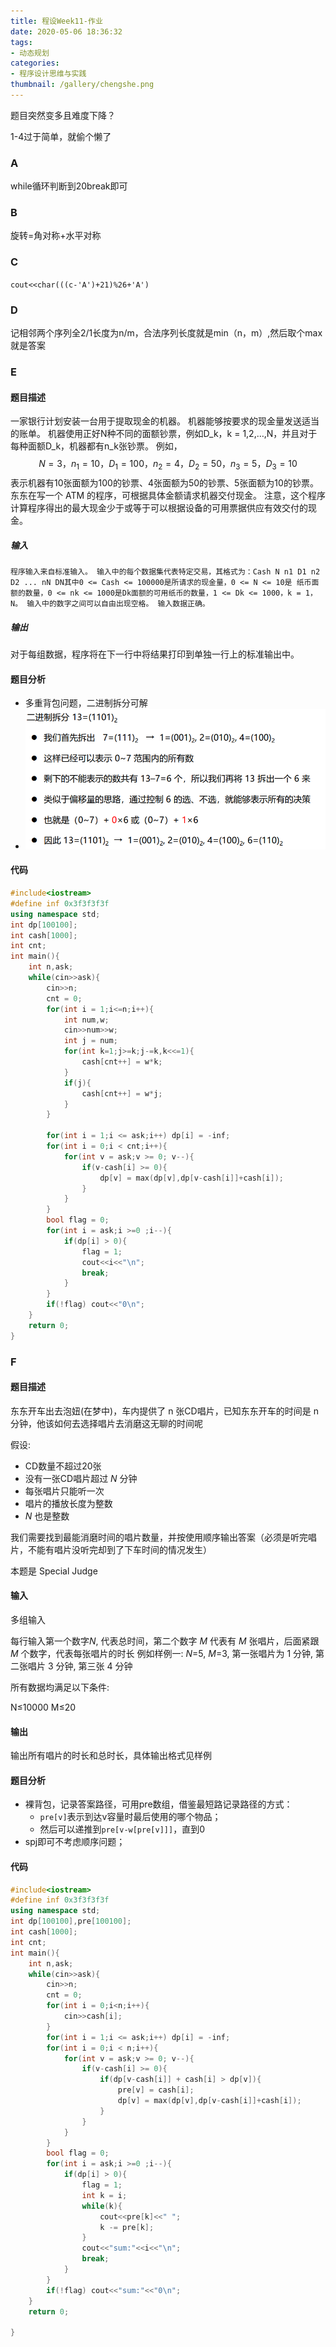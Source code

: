 ```yaml
---
title: 程设Week11-作业
date: 2020-05-06 18:36:32
tags:
- 动态规划
categories:
- 程序设计思维与实践
thumbnail: /gallery/chengshe.png
---
```


题目突然变多且难度下降？

<!--- more-->

1-4过于简单，就偷个懒了

### A

while循环判断到20break即可

### B

旋转=角对称+水平对称

### C

`cout<<char(((c-'A')+21)%26+'A')`

### D

记相邻两个序列全2/1长度为n/m，合法序列长度就是min（n，m）,然后取个max就是答案

### E

#### 题目描述

一家银行计划安装一台用于提取现金的机器。
机器能够按要求的现金量发送适当的账单。
机器使用正好N种不同的面额钞票，例如D_k，k = 1,2,…,N，并且对于每种面额D_k，机器都有n_k张钞票。
例如，
$$N = 3，
n_1 = 10，D_1 = 100，
n_2 = 4，D_2 = 50，
n_3 = 5，D_3 = 10$$
表示机器有10张面额为100的钞票、4张面额为50的钞票、5张面额为10的钞票。
东东在写一个 ATM 的程序，可根据具体金额请求机器交付现金。
注意，这个程序计算程序得出的最大现金少于或等于可以根据设备的可用票据供应有效交付的现金。

##### 输入

```
程序输入来自标准输入。 输入中的每个数据集代表特定交易，其格式为：Cash N n1 D1 n2 D2 ... nN DN其中0 <= Cash <= 100000是所请求的现金量，0 <= N <= 10是 纸币面额的数量，0 <= nk <= 1000是Dk面额的可用纸币的数量，1 <= Dk <= 1000，k = 1，N。 输入中的数字之间可以自由出现空格。 输入数据正确。
```

##### 输出

对于每组数据，程序将在下一行中将结果打印到单独一行上的标准输出中。

#### 题目分析

- 多重背包问题，二进制拆分可解
- ![image-20200506184942029](程设Week11-作业/image-20200506184942029.png)

#### 代码

```c++
#include<iostream>
#define inf 0x3f3f3f3f
using namespace std;
int dp[100100];
int cash[1000];
int cnt;
int main(){
    int n,ask;
    while(cin>>ask){
        cin>>n;
        cnt = 0;
        for(int i = 1;i<=n;i++){
            int num,w;
            cin>>num>>w;
            int j = num;
            for(int k=1;j>=k;j-=k,k<<=1){
                cash[cnt++] = w*k;
            }
            if(j){
                cash[cnt++] = w*j;
            }
        }
        
        for(int i = 1;i <= ask;i++) dp[i] = -inf;
        for(int i = 0;i < cnt;i++){
            for(int v = ask;v >= 0; v--){
                if(v-cash[i] >= 0){
                    dp[v] = max(dp[v],dp[v-cash[i]]+cash[i]);
                }
            }
        }
        bool flag = 0;
        for(int i = ask;i >=0 ;i--){
            if(dp[i] > 0){
                flag = 1;
                cout<<i<<"\n";
                break;
            }
        }
        if(!flag) cout<<"0\n";
    }
    return 0;
}
```

### F

#### 题目描述

东东开车出去泡妞(在梦中)，车内提供了 n 张CD唱片，已知东东开车的时间是 n 分钟，他该如何去选择唱片去消磨这无聊的时间呢

假设:

- CD数量不超过20张
- 没有一张CD唱片超过 *N* 分钟
- 每张唱片只能听一次
- 唱片的播放长度为整数
- *N* 也是整数

我们需要找到最能消磨时间的唱片数量，并按使用顺序输出答案（必须是听完唱片，不能有唱片没听完却到了下车时间的情况发生）

本题是 Special Judge

#### 输入

多组输入

每行输入第一个数字*N*, 代表总时间，第二个数字 *M* 代表有 *M* 张唱片，后面紧跟 *M* 个数字，代表每张唱片的时长 例如样例一: *N*=5, *M*=3, 第一张唱片为 1 分钟, 第二张唱片 3 分钟, 第三张 4 分钟

所有数据均满足以下条件:

N≤10000
M≤20

#### 输出

输出所有唱片的时长和总时长，具体输出格式见样例

#### 题目分析

- 裸背包，记录答案路径，可用pre数组，借鉴最短路记录路径的方式：
  - `pre[v]`表示到达v容量时最后使用的哪个物品；
  - 然后可以递推到`pre[v-w[pre[v]]]`，直到0
- spj即可不考虑顺序问题；

#### 代码

```c++
#include<iostream>
#define inf 0x3f3f3f3f
using namespace std;
int dp[100100],pre[100100];
int cash[1000];
int cnt;
int main(){
    int n,ask;
    while(cin>>ask){
        cin>>n;
        cnt = 0;
        for(int i = 0;i<n;i++){
            cin>>cash[i];
        }
        for(int i = 1;i <= ask;i++) dp[i] = -inf;
        for(int i = 0;i < n;i++){
            for(int v = ask;v >= 0; v--){
                if(v-cash[i] >= 0){
                    if(dp[v-cash[i]] + cash[i] > dp[v]){
                        pre[v] = cash[i];
                        dp[v] = max(dp[v],dp[v-cash[i]]+cash[i]);
                    }
                }
            }
        }
        bool flag = 0;
        for(int i = ask;i >=0 ;i--){
            if(dp[i] > 0){
                flag = 1;
                int k = i;
                while(k){
                    cout<<pre[k]<<" ";
                    k -= pre[k];
                }
                cout<<"sum:"<<i<<"\n";
                break;
            }
        }
        if(!flag) cout<<"sum:"<<"0\n";
    }
    return 0;

}
```

